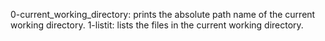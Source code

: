 0-current_working_directory: prints the absolute path name of the current working directory.
1-listit: lists the files in the current working directory.

